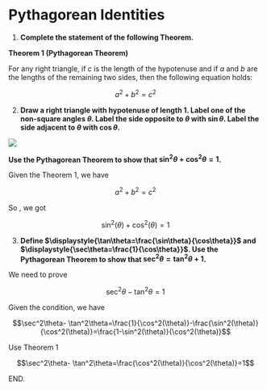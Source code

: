 # Pythagorean Identities

1. **Complete the statement of the following Theorem.**

**Theorem 1 (Pythagorean Theorem)**

For any right triangle, if $c$ is the length of the hypotenuse and if $a$ and $b$ are the lengths of the remaining two sides, then the following equation holds:

$$a^2+b^2=c^2$$

2. **Draw a right triangle with hypotenuse of length 1. Label one of the non-square angles $\theta$. Label the side opposite to $\theta$ with $\sin\theta$. Label the side adjacent to $\theta$ with $\cos\theta$.**

![](https://cdn.jsdelivr.net/gh/FgSurewin/pictures/img/图片1.jpg)

**Use the Pythagorean Theorem to show that $\displaystyle{\sin^2\theta+\cos^2\theta=1}$.**

Given the Theorem 1, we have

$$a^2+b^2=c^2$$

So , we got

$$\sin^2(\theta)+\cos^2(\theta)=1$$

3. **Define $\displaystyle{\tan\theta=\frac{\sin\theta}{\cos\theta}}$ and $\displaystyle{\sec\theta=\frac{1}{\cos\theta}}$. Use the Pythagorean Theorem to show that $\displaystyle{\sec^2\theta=\tan^2\theta+1}$.**

We need to prove

$$\sec^2\theta- \tan^2\theta=1$$

Given the condition, we have

$$\sec^2\theta- \tan^2\theta=\frac{1}{\cos^2(\theta)}-\frac{\sin^2(\theta)}{\cos^2(\theta)}=\frac{1-\sin^2(\theta)}{\cos^2(\theta)}$$

Use Theorem 1

$$\sec^2\theta- \tan^2\theta=\frac{\cos^2(\theta)}{\cos^2(\theta)}=1$$

END.

